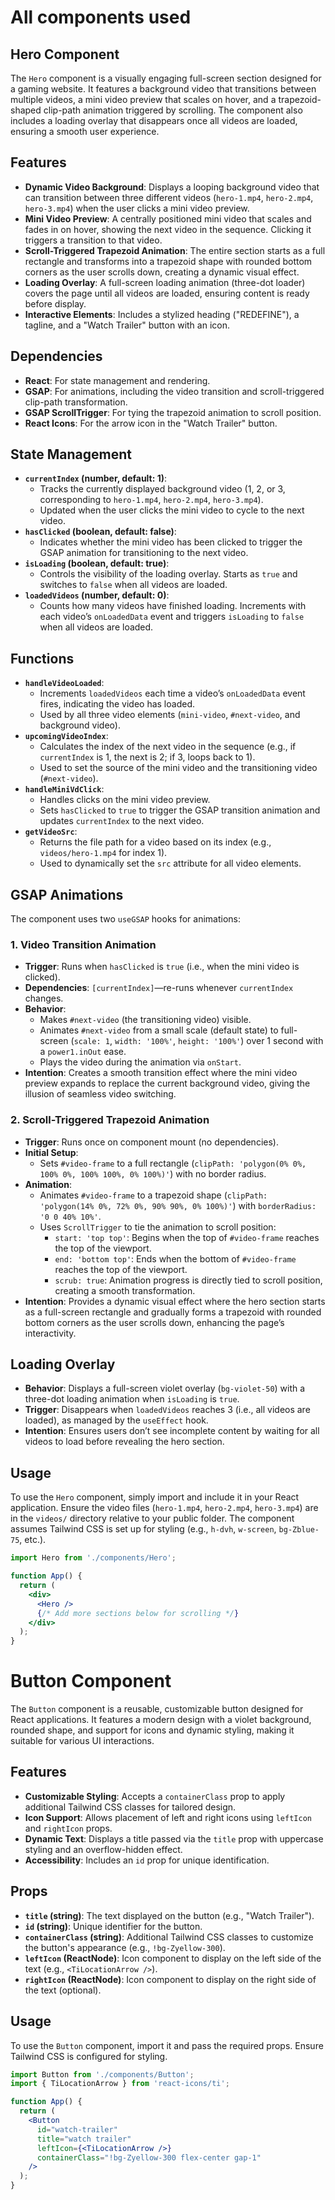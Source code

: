 # All components used

## Hero Component

The `Hero` component is a visually engaging full-screen section designed for a gaming website. It features a background video that transitions between multiple videos, a mini video preview that scales on hover, and a trapezoid-shaped clip-path animation triggered by scrolling. The component also includes a loading overlay that disappears once all videos are loaded, ensuring a smooth user experience.

## Features
- **Dynamic Video Background**: Displays a looping background video that can transition between three different videos (`hero-1.mp4`, `hero-2.mp4`, `hero-3.mp4`) when the user clicks a mini video preview.
- **Mini Video Preview**: A centrally positioned mini video that scales and fades in on hover, showing the next video in the sequence. Clicking it triggers a transition to that video.
- **Scroll-Triggered Trapezoid Animation**: The entire section starts as a full rectangle and transforms into a trapezoid shape with rounded bottom corners as the user scrolls down, creating a dynamic visual effect.
- **Loading Overlay**: A full-screen loading animation (three-dot loader) covers the page until all videos are loaded, ensuring content is ready before display.
- **Interactive Elements**: Includes a stylized heading ("REDEFINE"), a tagline, and a "Watch Trailer" button with an icon.

## Dependencies
- **React**: For state management and rendering.
- **GSAP**: For animations, including the video transition and scroll-triggered clip-path transformation.
- **GSAP ScrollTrigger**: For tying the trapezoid animation to scroll position.
- **React Icons**: For the arrow icon in the "Watch Trailer" button.

## State Management
- **`currentIndex` (number, default: 1)**:
    - Tracks the currently displayed background video (1, 2, or 3, corresponding to `hero-1.mp4`, `hero-2.mp4`, `hero-3.mp4`).
    - Updated when the user clicks the mini video to cycle to the next video.
- **`hasClicked` (boolean, default: false)**:
    - Indicates whether the mini video has been clicked to trigger the GSAP animation for transitioning to the next video.
- **`isLoading` (boolean, default: true)**:
    - Controls the visibility of the loading overlay. Starts as `true` and switches to `false` when all videos are loaded.
- **`loadedVideos` (number, default: 0)**:
    - Counts how many videos have finished loading. Increments with each video’s `onLoadedData` event and triggers `isLoading` to `false` when all videos are loaded.

## Functions
- **`handleVideoLoaded`**:
    - Increments `loadedVideos` each time a video’s `onLoadedData` event fires, indicating the video has loaded.
    - Used by all three video elements (`mini-video`, `#next-video`, and background video).
- **`upcomingVideoIndex`**:
    - Calculates the index of the next video in the sequence (e.g., if `currentIndex` is 1, the next is 2; if 3, loops back to 1).
    - Used to set the source of the mini video and the transitioning video (`#next-video`).
- **`handleMiniVdClick`**:
    - Handles clicks on the mini video preview.
    - Sets `hasClicked` to `true` to trigger the GSAP transition animation and updates `currentIndex` to the next video.
- **`getVideoSrc`**:
    - Returns the file path for a video based on its index (e.g., `videos/hero-1.mp4` for index 1).
    - Used to dynamically set the `src` attribute for all video elements.

## GSAP Animations
The component uses two `useGSAP` hooks for animations:

### 1. Video Transition Animation
- **Trigger**: Runs when `hasClicked` is `true` (i.e., when the mini video is clicked).
- **Dependencies**: `[currentIndex]`—re-runs whenever `currentIndex` changes.
- **Behavior**:
    - Makes `#next-video` (the transitioning video) visible.
    - Animates `#next-video` from a small scale (default state) to full-screen (`scale: 1`, `width: '100%'`, `height: '100%'`) over 1 second with a `power1.inOut` ease.
    - Plays the video during the animation via `onStart`.
- **Intention**: Creates a smooth transition effect where the mini video preview expands to replace the current background video, giving the illusion of seamless video switching.

### 2. Scroll-Triggered Trapezoid Animation
- **Trigger**: Runs once on component mount (no dependencies).
- **Initial Setup**:
    - Sets `#video-frame` to a full rectangle (`clipPath: 'polygon(0% 0%, 100% 0%, 100% 100%, 0% 100%)'`) with no border radius.
- **Animation**:
    - Animates `#video-frame` to a trapezoid shape (`clipPath: 'polygon(14% 0%, 72% 0%, 90% 90%, 0% 100%)'`) with `borderRadius: '0 0 40% 10%'`.
    - Uses `ScrollTrigger` to tie the animation to scroll position:
        - `start: 'top top'`: Begins when the top of `#video-frame` reaches the top of the viewport.
        - `end: 'bottom top'`: Ends when the bottom of `#video-frame` reaches the top of the viewport.
        - `scrub: true`: Animation progress is directly tied to scroll position, creating a smooth transformation.
- **Intention**: Provides a dynamic visual effect where the hero section starts as a full-screen rectangle and gradually forms a trapezoid with rounded bottom corners as the user scrolls down, enhancing the page’s interactivity.

## Loading Overlay
- **Behavior**: Displays a full-screen violet overlay (`bg-violet-50`) with a three-dot loading animation when `isLoading` is `true`.
- **Trigger**: Disappears when `loadedVideos` reaches 3 (i.e., all videos are loaded), as managed by the `useEffect` hook.
- **Intention**: Ensures users don’t see incomplete content by waiting for all videos to load before revealing the hero section.

## Usage
To use the `Hero` component, simply import and include it in your React application. Ensure the video files (`hero-1.mp4`, `hero-2.mp4`, `hero-3.mp4`) are in the `videos/` directory relative to your public folder. The component assumes Tailwind CSS is set up for styling (e.g., `h-dvh`, `w-screen`, `bg-Zblue-75`, etc.).

```jsx
import Hero from './components/Hero';

function App() {
  return (
    <div>
      <Hero />
      {/* Add more sections below for scrolling */}
    </div>
  );
}
```

# Button Component

The `Button` component is a reusable, customizable button designed for React applications. It features a modern design with a violet background, rounded shape, and support for icons and dynamic styling, making it suitable for various UI interactions.

## Features
- **Customizable Styling**: Accepts a `containerClass` prop to apply additional Tailwind CSS classes for tailored design.
- **Icon Support**: Allows placement of left and right icons using `leftIcon` and `rightIcon` props.
- **Dynamic Text**: Displays a title passed via the `title` prop with uppercase styling and an overflow-hidden effect.
- **Accessibility**: Includes an `id` prop for unique identification.

## Props
- **`title` (string)**: The text displayed on the button (e.g., "Watch Trailer").
- **`id` (string)**: Unique identifier for the button.
- **`containerClass` (string)**: Additional Tailwind CSS classes to customize the button's appearance (e.g., `!bg-Zyellow-300`).
- **`leftIcon` (ReactNode)**: Icon component to display on the left side of the text (e.g., `<TiLocationArrow />`).
- **`rightIcon` (ReactNode)**: Icon component to display on the right side of the text (optional).

## Usage
To use the `Button` component, import it and pass the required props. Ensure Tailwind CSS is configured for styling.

```jsx
import Button from './components/Button';
import { TiLocationArrow } from 'react-icons/ti';

function App() {
  return (
    <Button
      id="watch-trailer"
      title="watch trailer"
      leftIcon={<TiLocationArrow />}
      containerClass="!bg-Zyellow-300 flex-center gap-1"
    />
  );
}